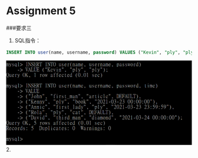 # Assignment 5

###要求三
1. SQL指令：
```SQL
INSERT INTO user(name, username, password) VALUES ("Kevin", "ply", "ply");
```
![GITHUB](photo/3-1.png)
2. 
